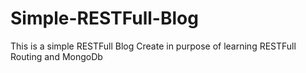 # Simple-RESTFull-Blog
This is a simple RESTFull Blog Create in purpose of learning RESTFull Routing and MongoDb
